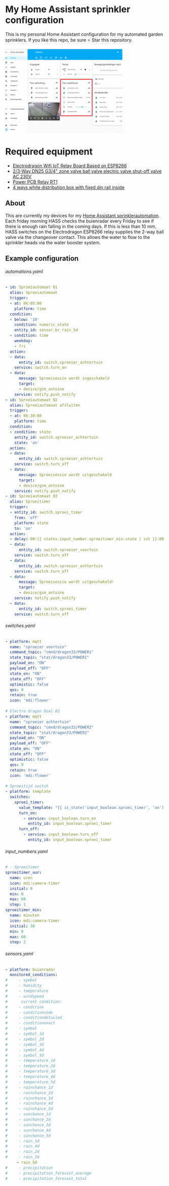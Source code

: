 # My Home Assistant sprinkler configuration
This is my personal Home Assistant configuration for my automated garden sprinklers.
If you like this repo, be sure ⭐️ Star this repository.


![My Home Assistant sprinklercard](HA_sprinkler.gif)

# Required equipment
* [Electrodragon Wifi IoT Relay Board Based on ESP8266](https://www.electrodragon.com/product/wifi-iot-relay-board-based-esp8266)
* [2/3-Way DN25 G3/4" zone valve ball valve electric valve shut-off valve AC 230V](https://www.amazon.de/gp/product/B0785QQ218/ref=ppx_yo_dt_b_asin_title_o00_s00?ie=UTF8&language=en_GB&psc=1)
* [Power PCB Relay RT1](https://produktinfo.conrad.com/datenblaetter/500000-524999/504175-da-01-en-LEIST_PR__REL_RT1_12A_1UK_230VDC.pdf?direct=)
* [4 ways white distribution box with fixed din rail inside](https://www.aliexpress.com/item/32620949631.html?spm=a2g0s.9042311.0.0.27424c4diNAnTA)


## About
This are currently my devices for my [Home Assistant sprinklerautomation](https://github.com/antoinevandenhurk/Home-Assistant). Each friday morning HASS checks the buienradar every Friday to see if there is enough rain falling in the coming days. If this is less than 10 mm, HASS switches on the  Electrodragon ESP8266 relay supplies the 2-way ball valve via the changeover contact. This allows the water to flow to the sprinkler heads via the water booster system.

## Example configuration

  ###### automations.yaml
```yaml
- id: Sproeiautomaat 01
  alias: Sproeiautomaat
  trigger:
  - at: 06:05:00
    platform: time
  condition:
  - below: '10'
    condition: numeric_state
    entity_id: sensor.br_rain_5d
  - condition: time
    weekday:
    - fri
  action:
  - data:
      entity_id: switch.sproeier_achtertuin
    service: switch.turn_on
  - data:
      message: Sproeisessie wordt ingeschakeld
      target:
      - device/gsm_antoine
    service: notify.push_notify
- id: Sproeiautomaat 02
  alias: Sproeiautomaat afsluiten
  trigger:
  - at: 06:30:00
    platform: time
  condition:
  - condition: state
    entity_id: switch.sproeier_achtertuin
    state: 'on'
  action:
  - data:
      entity_id: switch.sproeier_achtertuin
    service: switch.turn_off
  - data:
      message: Sproeisessie wordt uitgeschakeld
      target:
      - device/gsm_antoine
    service: notify.push_notify
- id: Sproeiautomaat 03
  alias: Sproeitimer
  trigger:
  - entity_id: switch.sproei_timer
    from: 'off'
    platform: state
    to: 'on'
  action:
  - delay: 00:{{ states.input_number.sproeitimer_min.state | int }}:00
  - data:
      entity_id: switch.sproeier_voortuin
    service: switch.turn_off
  - data:
      entity_id: switch.sproeier_achtertuin
    service: switch.turn_off
  - data:
      message: Sproeisessie wordt uitgeschakeld!
      target:
      - device/gsm_antoine
    service: notify.push_notify
  - data:
      entity_id: switch.sproei_timer
    service: switch.turn_off
```
###### switches.yaml
```yaml
- platform: mqtt
  name: "sproeier voortuin"
  command_topic: "cmnd/dragon33/POWER1"
  state_topic: "stat/dragon33/POWER1"
  payload_on: "ON"
  payload_off: "OFF"
  state_on: "ON"
  state_off: "OFF"
  optimistic: false
  qos: 0
  retain: true
  icon: 'mdi:flower'

# Electro dragon Dual 02
- platform: mqtt
  name: "sproeier achtertuin"
  command_topic: "cmnd/dragon33/POWER2"
  state_topic: "stat/dragon33/POWER2"
  payload_on: "ON"
  payload_off: "OFF"
  state_on: "ON"
  state_off: "OFF"
  optimistic: false
  qos: 0
  retain: true
  icon: 'mdi:flower'

# Sproeitijd switch
- platform: template
  switches:
    sproei_timer:
      value_template: "{{ is_state('input_boolean.sproei_timer', 'on') }}"
      turn_on:
        - service: input_boolean.turn_on
          entity_id: input_boolean.sproei_timer
      turn_off:
        - service: input_boolean.turn_off
          entity_id: input_boolean.sproei_timer
  ```
###### input_numbers.yaml
```yaml
# - Sproeitimer
sproeitimer_uur:
  name: uren
  icon: mdi:camera-timer
  initial: 0
  min: 0
  max: 60
  step: 1
sproeitimer_min:
  name: minuten
  icon: mdi:camera-timer
  initial: 30
  min: 0
  max: 60
  step: 2
```
###### sensors.yaml
```yaml
- platform: buienradar
  monitored_conditions:
#     - symbol
#     - humidity
#     - temperature
#     - windspeed
#      current condition:
#     - condition
#     - conditioncode
#     - conditiondetailed
#     - conditionexact
#     - symbol
#     - symbol_1d
#     - symbol_2d
#     - symbol_3d
#     - symbol_4d
#     - symbol_5d
#     - temperature_1d
#     - temperature_2d
#     - temperature_3d
#     - temperature_4d
#     - temperature_5d
#     - rainchance_1d
#     - rainchance_2d
#     - rainchance_3d
#     - rainchance_4d
#     - rainchance_5d
#     - sunchance_1d
#     - sunchance_2d
#     - sunchance_3d
#     - sunchance_4d
#     - sunchance_5d
#     - rain_1d
#     - rain_4d
#     - rain_2d
#     - rain_3d
     - rain_5d
#     - precipitation
#     - precipitation_forecast_average
#     - precipitation_forecast_total
```
